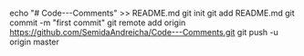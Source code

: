 echo "# Code---Comments" >> README.md
git init
git add README.md
git commit -m "first commit"
git remote add origin https://github.com/SemidaAndreicha/Code---Comments.git
git push -u origin master
